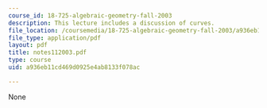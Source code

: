 ```yaml
---
course_id: 18-725-algebraic-geometry-fall-2003
description: This lecture includes a discussion of curves.
file_location: /coursemedia/18-725-algebraic-geometry-fall-2003/a936eb11cd469d0925e4ab8133f078ac_notes112003.pdf
file_type: application/pdf
layout: pdf
title: notes112003.pdf
type: course
uid: a936eb11cd469d0925e4ab8133f078ac

---
```

None